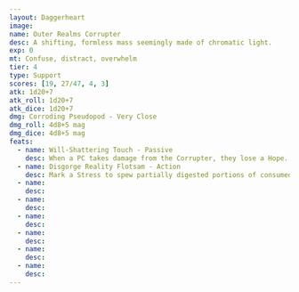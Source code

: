 ```yaml
---
layout: Daggerheart
image:
name: Outer Realms Corrupter
desc: A shifting, formless mass seemingly made of chromatic light.
exp: 0
mt: Confuse, distract, overwhelm
tier: 4
type: Support
scores: [19, 27/47, 4, 3]
atk: 1d20+7
atk_roll: 1d20+7
atk_dice: 1d20+7
dmg: Corroding Pseudopod - Very Close
dmg_roll: 4d8+5 mag
dmg_dice: 4d8+5 mag
feats:
  - name: Will-Shattering Touch - Passive
    desc: When a PC takes damage from the Corrupter, they lose a Hope.
  - name: Disgorge Reality Flotsam - Action
    desc: Mark a Stress to spew partially digested portions of consumed realities at all targets within Close range. Targets must succeed on a Knowledge Reaction Roll or mark 2 Stress.
  - name: 
    desc: 
  - name: 
    desc: 
  - name: 
    desc: 
  - name: 
    desc: 
  - name: 
    desc: 
  - name: 
    desc: 
---
```

